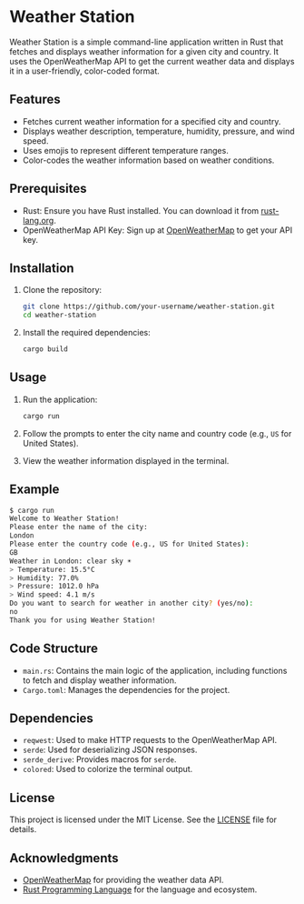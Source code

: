 
# Weather Station

Weather Station is a simple command-line application written in Rust that fetches and displays weather information for a given city and country. It uses the OpenWeatherMap API to get the current weather data and displays it in a user-friendly, color-coded format.

## Features

- Fetches current weather information for a specified city and country.
- Displays weather description, temperature, humidity, pressure, and wind speed.
- Uses emojis to represent different temperature ranges.
- Color-codes the weather information based on weather conditions.

## Prerequisites

- Rust: Ensure you have Rust installed. You can download it from [rust-lang.org](https://www.rust-lang.org/).
- OpenWeatherMap API Key: Sign up at [OpenWeatherMap](https://openweathermap.org/api) to get your API key.

## Installation

1. Clone the repository:
    ```sh
    git clone https://github.com/your-username/weather-station.git
    cd weather-station
    ```

2. Install the required dependencies:
    ```sh
    cargo build
    ```

## Usage

1. Run the application:
    ```sh
    cargo run
    ```

2. Follow the prompts to enter the city name and country code (e.g., `US` for United States).

3. View the weather information displayed in the terminal.

## Example

```sh
$ cargo run
Welcome to Weather Station!
Please enter the name of the city:
London
Please enter the country code (e.g., US for United States):
GB
Weather in London: clear sky ☀️
> Temperature: 15.5°C
> Humidity: 77.0%
> Pressure: 1012.0 hPa
> Wind speed: 4.1 m/s
Do you want to search for weather in another city? (yes/no):
no
Thank you for using Weather Station!
```

## Code Structure

- `main.rs`: Contains the main logic of the application, including functions to fetch and display weather information.
- `Cargo.toml`: Manages the dependencies for the project.

## Dependencies

- `reqwest`: Used to make HTTP requests to the OpenWeatherMap API.
- `serde`: Used for deserializing JSON responses.
- `serde_derive`: Provides macros for `serde`.
- `colored`: Used to colorize the terminal output.

## License

This project is licensed under the MIT License. See the [LICENSE](https://github.com/2HR3Y/WeatherCLI_Station/blob/main/LICENSE.md) file for details.

## Acknowledgments

- [OpenWeatherMap](https://openweathermap.org/) for providing the weather data API.
- [Rust Programming Language](https://www.rust-lang.org/) for the language and ecosystem.
